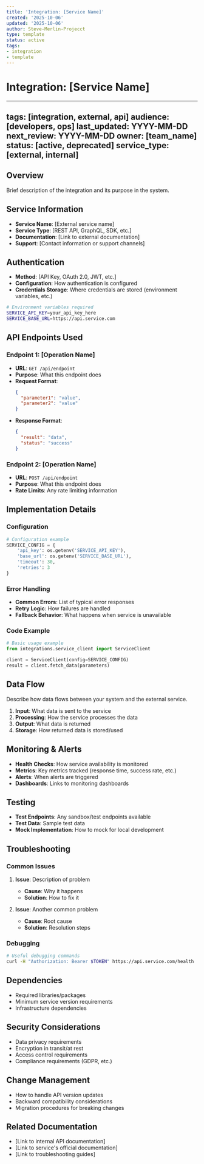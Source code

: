 ```yaml
---
title: 'Integration: [Service Name]'
created: '2025-10-06'
updated: '2025-10-06'
author: Steve-Merlin-Projecct
type: template
status: active
tags:
- integration
- template
---
```


# Integration: [Service Name]

---
tags: [integration, external, api]
audience: [developers, ops]
last_updated: YYYY-MM-DD
next_review: YYYY-MM-DD
owner: [team_name]
status: [active, deprecated]
service_type: [external, internal]
---

## Overview
Brief description of the integration and its purpose in the system.

## Service Information
- **Service Name**: [External service name]
- **Service Type**: [REST API, GraphQL, SDK, etc.]
- **Documentation**: [Link to external documentation]
- **Support**: [Contact information or support channels]

## Authentication
- **Method**: [API Key, OAuth 2.0, JWT, etc.]
- **Configuration**: How authentication is configured
- **Credentials Storage**: Where credentials are stored (environment variables, etc.)

```bash
# Environment variables required
SERVICE_API_KEY=your_api_key_here
SERVICE_BASE_URL=https://api.service.com
```

## API Endpoints Used

### Endpoint 1: [Operation Name]
- **URL**: `GET /api/endpoint`
- **Purpose**: What this endpoint does
- **Request Format**:
  ```json
  {
    "parameter1": "value",
    "parameter2": "value"
  }
  ```
- **Response Format**:
  ```json
  {
    "result": "data",
    "status": "success"
  }
  ```

### Endpoint 2: [Operation Name]
- **URL**: `POST /api/endpoint`
- **Purpose**: What this endpoint does
- **Rate Limits**: Any rate limiting information

## Implementation Details

### Configuration
```python
# Configuration example
SERVICE_CONFIG = {
    'api_key': os.getenv('SERVICE_API_KEY'),
    'base_url': os.getenv('SERVICE_BASE_URL'),
    'timeout': 30,
    'retries': 3
}
```

### Error Handling
- **Common Errors**: List of typical error responses
- **Retry Logic**: How failures are handled
- **Fallback Behavior**: What happens when service is unavailable

### Code Example
```python
# Basic usage example
from integrations.service_client import ServiceClient

client = ServiceClient(config=SERVICE_CONFIG)
result = client.fetch_data(parameters)
```

## Data Flow
Describe how data flows between your system and the external service.

1. **Input**: What data is sent to the service
2. **Processing**: How the service processes the data
3. **Output**: What data is returned
4. **Storage**: How returned data is stored/used

## Monitoring & Alerts
- **Health Checks**: How service availability is monitored
- **Metrics**: Key metrics tracked (response time, success rate, etc.)
- **Alerts**: When alerts are triggered
- **Dashboards**: Links to monitoring dashboards

## Testing
- **Test Endpoints**: Any sandbox/test endpoints available
- **Test Data**: Sample test data
- **Mock Implementation**: How to mock for local development

## Troubleshooting

### Common Issues
1. **Issue**: Description of problem
   - **Cause**: Why it happens
   - **Solution**: How to fix it

2. **Issue**: Another common problem
   - **Cause**: Root cause
   - **Solution**: Resolution steps

### Debugging
```bash
# Useful debugging commands
curl -H "Authorization: Bearer $TOKEN" https://api.service.com/health
```

## Dependencies
- Required libraries/packages
- Minimum service version requirements
- Infrastructure dependencies

## Security Considerations
- Data privacy requirements
- Encryption in transit/at rest
- Access control requirements
- Compliance requirements (GDPR, etc.)

## Change Management
- How to handle API version updates
- Backward compatibility considerations
- Migration procedures for breaking changes

## Related Documentation
- [Link to internal API documentation]
- [Link to service's official documentation]
- [Link to troubleshooting guides]